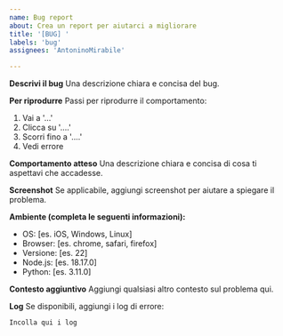 ```yaml
---
name: Bug report
about: Crea un report per aiutarci a migliorare
title: '[BUG] '
labels: 'bug'
assignees: 'AntoninoMirabile'

---
```


**Descrivi il bug**
Una descrizione chiara e concisa del bug.

**Per riprodurre**
Passi per riprodurre il comportamento:
1. Vai a '...'
2. Clicca su '....'
3. Scorri fino a '....'
4. Vedi errore

**Comportamento atteso**
Una descrizione chiara e concisa di cosa ti aspettavi che accadesse.

**Screenshot**
Se applicabile, aggiungi screenshot per aiutare a spiegare il problema.

**Ambiente (completa le seguenti informazioni):**
 - OS: [es. iOS, Windows, Linux]
 - Browser: [es. chrome, safari, firefox]
 - Versione: [es. 22]
 - Node.js: [es. 18.17.0]
 - Python: [es. 3.11.0]

**Contesto aggiuntivo**
Aggiungi qualsiasi altro contesto sul problema qui.

**Log**
Se disponibili, aggiungi i log di errore:
```
Incolla qui i log
``` 